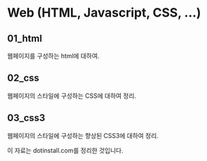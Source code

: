 # Web (HTML, Javascript, CSS, ...)

## 01_html
웹페이지를 구성하는 html에 대하여.

## 02_css
웹페이지의 스타일에 구성하는 CSS에 대하여 정리.

## 03_css3
웹페이지의 스타일에 구성하는 향상된 CSS3에 대하여 정리.






이 자료는 dotinstall.com를 정리한 것입니다.


